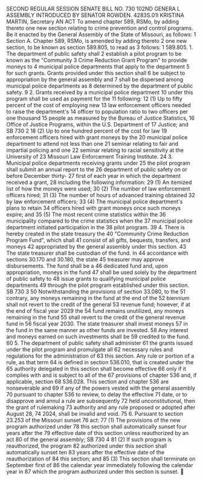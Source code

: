 SECOND REGULAR SESSION
SENATE BILL NO. 730
102ND GENERA L ASSEMBLY
INTRODUCED BY SENATOR ROWDEN.
4283S.01I KRISTINA MARTIN, Secretary
AN ACT
To amend chapter 589, RSMo, by adding thereto one new section relating to crime prevention and
control programs.
Be it enacted by the General Assembly of the State of Missouri, as follows:
1 Section A. Chapter 589, RSMo, is amended by adding thereto
2 one new section, to be known as section 589.805, to read as
3 follows:
1 589.805. 1. The department of public safety shall
2 establish a pilot program to be known as the "Community
3 Crime Reduction Grant Program" to provide moneys to
4 municipal police departments that apply to the department
5 for such grants. Grants provided under this section shall
6 be subject to appropriation by the general assembly and
7 shall be dispersed among municipal police departments as
8 determined by the department of public safety.
9 2. Grants received by a municipal police department
10 under this program shall be used as payment for the
11 following:
12 (1) Up to fifty percent of the cost of employing new
13 law enforcement officers needed to raise the department's
14 officer to population ratio to two officers per one thousand
15 people as measured by the Bureau of Justice Statistics,
16 Office of Justice Programs, within the U.S. Department of
17 Justice; and
SB 730 2
18 (2) Up to one hundred percent of the cost for law
19 enforcement officers hired with grant moneys by the
20 municipal police department to attend not less than one
21 seminar relating to fair and impartial policing and one
22 seminar relating to racial sensitivity at the University of
23 Missouri Law Enforcement Training Institute.
24 3. Municipal police departments receiving grants under
25 the pilot program shall submit an annual report to the
26 department of public safety on or before December thirty-
27 first of each year in which the department received a grant,
28 including the following information:
29 (1) An itemized list of how the moneys were used;
30 (2) The number of law enforcement officers hired;
31 (3) The number of hours of advanced training obtained
32 by law enforcement officers;
33 (4) The municipal police department's plans to retain
34 officers hired with grant moneys once such moneys expire; and
35 (5) The most recent crime statistics within the
36 municipality compared to the crime statistics when the
37 municipal police department initiated participation in the
38 pilot program.
39 4. There is hereby created in the state treasury the
40 "Community Crime Reduction Program Fund", which shall
41 consist of all gifts, bequests, transfers, and moneys
42 appropriated by the general assembly under this section.
43 The state treasurer shall be custodian of the fund. In
44 accordance with sections 30.170 and 30.180, the state
45 treasurer may approve disbursements. The fund shall be a
46 dedicated fund and, upon appropriation, moneys in the fund
47 shall be used solely by the department of public safety to
48 issue grants to qualifying municipal police departments
49 through the pilot program established under this section.
SB 730 3
50 Notwithstanding the provisions of section 33.080, to the
51 contrary, any moneys remaining in the fund at the end of the
52 biennium shall not revert to the credit of the general
53 revenue fund; however, if at the end of fiscal year 2029 the
54 fund remains unutilized, any moneys remaining in the fund
55 shall revert to the credit of the general revenue fund in
56 fiscal year 2030. The state treasurer shall invest moneys
57 in the fund in the same manner as other funds are invested.
58 Any interest and moneys earned on such investments shall be
59 credited to the fund.
60 5. The department of public safety shall administer
61 the grants issued under the pilot program and promulgate all
62 necessary rules and regulations for the administration of
63 this section. Any rule or portion of a rule, as that term
64 is defined in section 536.010, that is created under the
65 authority delegated in this section shall become effective
66 only if it complies with and is subject to all of the
67 provisions of chapter 536 and, if applicable, section
68 536.028. This section and chapter 536 are nonseverable and
69 if any of the powers vested with the general assembly
70 pursuant to chapter 536 to review, to delay the effective
71 date, or to disapprove and annul a rule are subsequently
72 held unconstitutional, then the grant of rulemaking
73 authority and any rule proposed or adopted after August 28,
74 2024, shall be invalid and void.
75 6. Pursuant to section 23.253 of the Missouri sunset
76 act:
77 (1) The provisions of the new program authorized under
78 this section shall automatically sunset four years after the
79 effective date of this section unless reauthorized by an act
80 of the general assembly;
SB 730 4
81 (2) If such program is reauthorized, the program
82 authorized under this section shall automatically sunset ten
83 years after the effective date of the reauthorization of
84 this section; and
85 (3) This section shall terminate on September first of
86 the calendar year immediately following the calendar year in
87 which the program authorized under this section is sunset.

